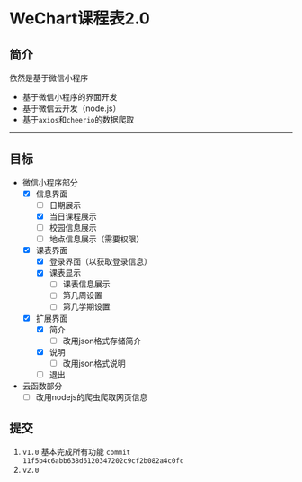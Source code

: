 # WeChart课程表2.0

## 简介

依然是基于微信小程序

- 基于微信小程序的界面开发
- 基于微信云开发（node.js）
- 基于`axios`和`cheerio`的数据爬取

---

## 目标

- 微信小程序部分
  - [X] 信息界面
    - [ ] 日期展示
    - [X] 当日课程展示
    - [ ] 校园信息展示
    - [ ] 地点信息展示（需要权限）
  - [X] 课表界面
    - [X] 登录界面（以获取登录信息）
    - [X] 课表显示
      - [ ] 课表信息展示
      - [ ] 第几周设置
      - [ ] 第几学期设置
  - [X] 扩展界面
    - [X] 简介
      - [ ] 改用json格式存储简介
    - [X] 说明
      - [ ] 改用json格式说明
    - [ ] 退出

- 云函数部分
  - [ ] 改用nodejs的爬虫爬取网页信息

## 提交

1. `v1.0` 基本完成所有功能 `commit 11f5b4c6abb638d6120347202c9cf2b082a4c0fc`
2. `v2.0` 